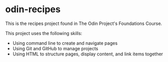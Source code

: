 # odin-recipes
This is the recipes project found in The Odin Project's Foundations Course. 

This project uses the following skills:
<ul>
  <li>Using command line to create and navigate pages</li>
  <li>Using Git and GitHub to manage projects</li>
  <li>Using HTML to structure pages, display content, and link items together</li>
</ul>
